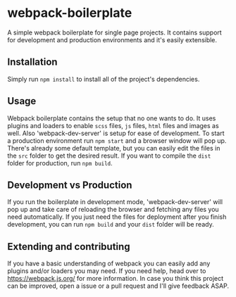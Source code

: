 # webpack-boilerplate

A simple webpack boilerplate for single page projects. It contains support for
development and production environments and it's easily extensible.

## Installation

Simply run `npm install` to install all of the project's dependencies.

## Usage

Webpack boilerplate contains the setup that no one wants to do. It uses plugins
and loaders to enable `scss` files, `js` files, `html` files and images as well.
Also 'webpack-dev-server' is setup for ease of development. To start a production
environment run `npm start` and a browser window will pop up. There's already
some default template, but you can easily edit the files in the `src` folder to
get the desired result. If you want to compile the `dist` folder for production,
run `npm build`.

## Development vs Production

If you run the boilerplate in development mode, 'webpack-dev-server' will pop up
and take care of reloading the browser and fetching any files you need
automatically. If you just need the files for deployment after you finish
development, you can run `npm build` and your `dist` folder will be ready.

## Extending and contributing

If you have a basic understanding of webpack you can easily add any plugins and/or
loaders you may need. If you need help, head over to https://webpack.js.org/ for
more information. In case you think this project can be improved, open a issue
or a pull request and I'll give feedback ASAP.
